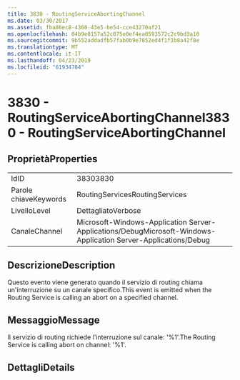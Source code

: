 ```yaml
---
title: 3830 - RoutingServiceAbortingChannel
ms.date: 03/30/2017
ms.assetid: fba86ec8-4360-43e5-be54-cce43270af21
ms.openlocfilehash: 04b9e0157a52c075e0ef4ea0593572c2c9bd3a10
ms.sourcegitcommit: 9b552addadfb57fab0b9e7852ed4f1f1b8a42f8e
ms.translationtype: MT
ms.contentlocale: it-IT
ms.lasthandoff: 04/23/2019
ms.locfileid: "61934784"
---
```

# <a name="3830---routingserviceabortingchannel"></a><span data-ttu-id="0a775-102">3830 - RoutingServiceAbortingChannel</span><span class="sxs-lookup"><span data-stu-id="0a775-102">3830 - RoutingServiceAbortingChannel</span></span>
## <a name="properties"></a><span data-ttu-id="0a775-103">Proprietà</span><span class="sxs-lookup"><span data-stu-id="0a775-103">Properties</span></span>  
  
|||  
|-|-|  
|<span data-ttu-id="0a775-104">Id</span><span class="sxs-lookup"><span data-stu-id="0a775-104">ID</span></span>|<span data-ttu-id="0a775-105">3830</span><span class="sxs-lookup"><span data-stu-id="0a775-105">3830</span></span>|  
|<span data-ttu-id="0a775-106">Parole chiave</span><span class="sxs-lookup"><span data-stu-id="0a775-106">Keywords</span></span>|<span data-ttu-id="0a775-107">RoutingServices</span><span class="sxs-lookup"><span data-stu-id="0a775-107">RoutingServices</span></span>|  
|<span data-ttu-id="0a775-108">Livello</span><span class="sxs-lookup"><span data-stu-id="0a775-108">Level</span></span>|<span data-ttu-id="0a775-109">Dettagliato</span><span class="sxs-lookup"><span data-stu-id="0a775-109">Verbose</span></span>|  
|<span data-ttu-id="0a775-110">Canale</span><span class="sxs-lookup"><span data-stu-id="0a775-110">Channel</span></span>|<span data-ttu-id="0a775-111">Microsoft-Windows-Application Server-Applications/Debug</span><span class="sxs-lookup"><span data-stu-id="0a775-111">Microsoft-Windows-Application Server-Applications/Debug</span></span>|  
  
## <a name="description"></a><span data-ttu-id="0a775-112">Descrizione</span><span class="sxs-lookup"><span data-stu-id="0a775-112">Description</span></span>  
 <span data-ttu-id="0a775-113">Questo evento viene generato quando il servizio di routing chiama un'interruzione su un canale specifico.</span><span class="sxs-lookup"><span data-stu-id="0a775-113">This event is emitted when the Routing Service is calling an abort on a specified channel.</span></span>  
  
## <a name="message"></a><span data-ttu-id="0a775-114">Messaggio</span><span class="sxs-lookup"><span data-stu-id="0a775-114">Message</span></span>  
 <span data-ttu-id="0a775-115">Il servizio di routing richiede l'interruzione sul canale: '%1'.</span><span class="sxs-lookup"><span data-stu-id="0a775-115">The Routing Service is calling abort on channel: '%1'.</span></span>  
  
## <a name="details"></a><span data-ttu-id="0a775-116">Dettagli</span><span class="sxs-lookup"><span data-stu-id="0a775-116">Details</span></span>
